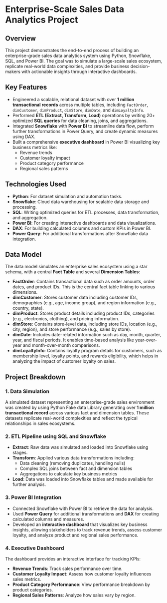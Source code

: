 # Enterprise-Scale Sales Data Analytics Project

## Overview

This project demonstrates the end-to-end process of building an enterprise-grade sales data analytics system using Python, Snowflake, SQL, and Power BI. The goal was to simulate a large-scale sales ecosystem, replicate real-world data complexities, and provide business decision-makers with actionable insights through interactive dashboards.

## Key Features

- Engineered a scalable, relational dataset with over **1 million transactional records** across multiple tables, including `FactOrder`, `dimCustomer`, `dimProduct`, `dimStore`, `dimDate`, and `dimLoyaltyInfo`.
- Performed **ETL (Extract, Transform, Load)** operations by writing 20+ optimized **SQL queries** for data cleaning, joins, and aggregations.
- Integrated **Snowflake** with **Power BI** to streamline data flow, perform further transformations in Power Query, and create dynamic measures using DAX.
- Built a comprehensive **executive dashboard** in Power BI visualizing key business metrics like:
  - Revenue trends
  - Customer loyalty impact
  - Product category performance
  - Regional sales patterns

## Technologies Used

- **Python**: For dataset simulation and automation tasks.
- **Snowflake**: Cloud data warehousing for scalable data storage and processing.
- **SQL**: Writing optimized queries for ETL processes, data transformation, and aggregation.
- **Power BI**: For creating interactive dashboards and data visualizations.
- **DAX**: For building calculated columns and custom KPIs in Power BI.
- **Power Query**: For additional transformations after Snowflake data integration.

## Data Model

The data model simulates an enterprise sales ecosystem using a star schema, with a central **Fact Table** and several **Dimension Tables**:

- **FactOrder**: Contains transactional data such as order amounts, order dates, and product IDs. This is the central fact table linking to various dimensions.
- **dimCustomer**: Stores customer data including customer IDs, demographics (e.g., age, income group), and region information (e.g., country, state).
- **dimProduct**: Stores product details including product IDs, categories (e.g., electronics, clothing), and pricing information.
- **dimStore**: Contains store-level data, including store IDs, location (e.g., city, region), and store performance (e.g., sales by store).
- **dimDate**: Includes date-related information such as day, month, quarter, year, and fiscal periods. It enables time-based analysis like year-over-year and month-over-month comparisons.
- **dimLoyaltyInfo**: Contains loyalty program details for customers, such as membership level, loyalty points, and rewards eligibility, which helps in analyzing the impact of customer loyalty on sales.

## Project Breakdown

### 1. **Data Simulation**

A simulated dataset representing an enterprise-grade sales environment was created by using Python Fake data Library generating over **1 million transactional record** across various fact and dimension tables. These datasets replicate real-world complexities and reflect the typical relationships in sales ecosystems.

### 2. **ETL Pipeline using SQL and Snowflake**

- **Extract**: Raw data was simulated and loaded into Snowflake using stages.
- **Transform**: Applied various data transformations including:
  - Data cleaning (removing duplicates, handling nulls)
  - Complex SQL joins between fact and dimension tables
  - Aggregations to calculate key business metrics
- **Load**: Data was loaded into Snowflake tables and made available for further analysis.

### 3. **Power BI Integration**

- Connected Snowflake with Power BI to retrieve the data for analysis.
- Used **Power Query** for additional transformations and **DAX** for creating calculated columns and measures.
- Developed an **interactive dashboard** that visualizes key business insights, allowing stakeholders to track revenue trends, assess customer loyalty, and analyze product and regional sales performance.

### 4. **Executive Dashboard**

The dashboard provides an interactive interface for tracking KPIs:
- **Revenue Trends**: Track sales performance over time.
- **Customer Loyalty Impact**: Assess how customer loyalty influences sales metrics.
- **Product Category Performance**: View performance breakdown by product categories.
- **Regional Sales Patterns**: Analyze how sales vary by region.
